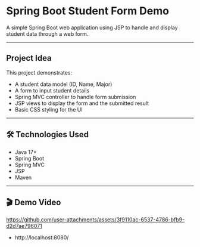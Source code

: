 # Spring Boot Student Form Demo

A simple Spring Boot web application using JSP to handle and display student data through a web form.

---

##  Project Idea

This project demonstrates:

- A student data model (ID, Name, Major)
- A form to input student details
- Spring MVC controller to handle form submission
- JSP views to display the form and the submitted result
- Basic CSS styling for the UI

---
## 🛠 Technologies Used

- Java 17+
- Spring Boot
- Spring MVC
- JSP
- Maven

---
## 🎬 Demo Video

https://github.com/user-attachments/assets/3f9110ac-6537-4786-bfb9-d2d7ae796071
- http://localhost:8080/
